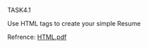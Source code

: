 TASK4.1

Use HTML tags to create your simple Resume 

Refrence:
[HTML.pdf](https://github.com/monika200/GUVI-TASKS/files/5677232/HTML.Cheat.Sheet.pdf)
